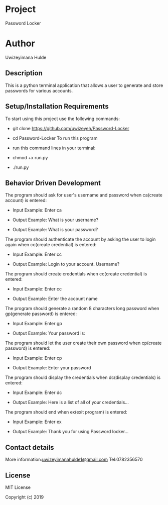# Project
Password Locker
# Author
Uwizeyimana Hulde

## Description
This is a python terminal application that allows a user to generate and store passwords for various accounts.

## Setup/Installation Requirements
To start using this project use the following commands:

* git clone https://github.com/uwizeyeh/Password-Locker
* cd Password-Locker
To run this program

* run this command lines in your terminal:
* chmod +x run.py
* ./run.py
## Behavior Driven Development
The program should ask for user's username and password when ca(create account) is entered:

  * Input Example: Enter ca

  * Output Example: What is your username?

  * Output Example: What is your password?

The program should authenticate the account by asking the user to login again when cc(create credential) is entered:

  * Input Example: Enter cc

  * Output Example: Login to your account. Username?

The program should create credentials when cc(create credential) is entered:

  * Input Example: Enter cc

  * Output Example: Enter the account name

The program should generate a random 8 characters long password when gp(generate password) is   entered:

  * Input Example: Enter gp

  * Output Example: Your password is:

The program should let the user create their own password when cp(create password) is entered:

   * Input Example: Enter cp

   * Output Example: Enter your password

The program should display the credentials when dc(display credentials) is entered:

   * Input Example: Enter dc

   * Output Example: Here is a list of all of your credentials...

The program should end when ex(exit program) is entered:

   * Input Example: Enter ex

   * Output Example: Thank you for using Password locker...

## Contact details
More information:uwizeyimanahulde1@gmail.com
Tel:0782356570

## License
MIT License

Copyright (c) 2019 